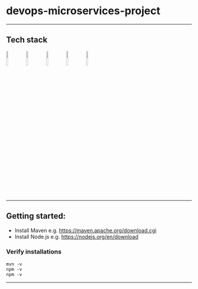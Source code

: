 # devops-microservices-project

***

## Tech stack
<img src="https://cdn.jsdelivr.net/gh/devicons/devicon@latest/icons/java/java-original-wordmark.svg" width="10%" alt=""/>
<img src="https://cdn.jsdelivr.net/gh/devicons/devicon@latest/icons/spring/spring-original-wordmark.svg" width="10%" alt=""/>
<img src="https://cdn.jsdelivr.net/gh/devicons/devicon@latest/icons/react/react-original-wordmark.svg" width="10%" alt=""/>
<img src="https://cdn.jsdelivr.net/gh/devicons/devicon@latest/icons/docker/docker-plain-wordmark.svg" width="10%" alt="" />
<img src="https://cdn.jsdelivr.net/gh/devicons/devicon@latest/icons/githubactions/githubactions-original-wordmark.svg" width="10%" alt=""/>

***
## Getting started:
* Install Maven e.g. https://maven.apache.org/download.cgi
* Install Node.js e.g. https://nodejs.org/en/download

### Verify installations
```
mvn -v
npm -v
npm -v
```
*** 

          
